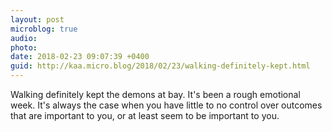```yaml
---
layout: post
microblog: true
audio: 
photo: 
date: 2018-02-23 09:07:39 +0400
guid: http://kaa.micro.blog/2018/02/23/walking-definitely-kept.html
---
```

Walking definitely kept the demons at bay. It's been a rough emotional week. It's always the case when you have little to no control over outcomes that are important to you, or at least seem to be important to you. 
